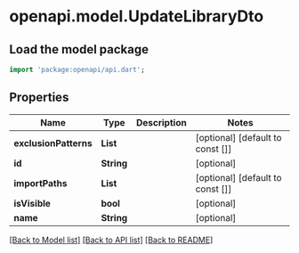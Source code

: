 # openapi.model.UpdateLibraryDto

## Load the model package
```dart
import 'package:openapi/api.dart';
```

## Properties
Name | Type | Description | Notes
------------ | ------------- | ------------- | -------------
**exclusionPatterns** | **List<String>** |  | [optional] [default to const []]
**id** | **String** |  | [optional] 
**importPaths** | **List<String>** |  | [optional] [default to const []]
**isVisible** | **bool** |  | [optional] 
**name** | **String** |  | [optional] 

[[Back to Model list]](../README.md#documentation-for-models) [[Back to API list]](../README.md#documentation-for-api-endpoints) [[Back to README]](../README.md)


